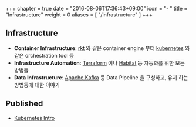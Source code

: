 +++
chapter = true
date = "2016-08-06T17:36:43+09:00"
icon = "<b>- </b>"
title = "Infrastructure"
weight = 0
aliases = [
    "/infrastructure"
]
+++

## Infrastructure

- **Container Infrastructure**: [rkt](https://coreos.com/rkt/) 와 같은 container engine 부터 [kubernetes](http://kubernetes.io/) 와 같은 orchestration tool 등
- **Infrastructure Automation**: [Terraform](https://www.terraform.io/) 이나 [Habitat](https://www.habitat.sh/) 등 자동화를 위한 모든 방법들
- **Data Infrastructure**: [Apache Kafka](http://kafka.apache.org/) 등 Data Pipeline 을 구성하고, 유지 하는 방법등에 대한 이야기 

## Published

- [Kubernetes Intro](container/kubernetes-intro/)


